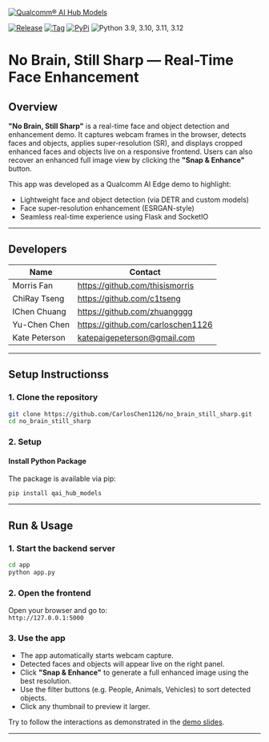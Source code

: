 [![Qualcomm® AI Hub Models](https://qaihub-public-assets.s3.us-west-2.amazonaws.com/qai-hub-models/quic-logo.jpg)](https://aihub.qualcomm.com)

<!-- # [Qualcomm® AI Hub Models](https://aihub.qualcomm.com/) -->

[![Release](https://img.shields.io/github/v/release/quic/ai-hub-models)](https://github.com/quic/ai-hub-models/releases/latest)
[![Tag](https://img.shields.io/github/v/tag/quic/ai-hub-models)](https://github.com/quic/ai-hub-models/releases/latest)
[![PyPi](https://img.shields.io/pypi/v/qai-hub-models)](https://pypi.org/project/qai-hub-models/)
![Python 3.9, 3.10, 3.11, 3.12](https://img.shields.io/badge/python-3.9%2C%203.10%20(Recommended)%2C%203.11%2C%203.12-yellow)

<!-- The Qualcomm® AI Hub Models are a collection of
state-of-the-art machine learning models optimized for deployment on Qualcomm® devices.  -->

<!-- * [List of Models by Category](#model-directory)
* [On-Device Performance Data](https://aihub.qualcomm.com/models)
* [Device-Native Sample Apps](https://github.com/quic/ai-hub-apps)

See supported: [On-Device Runtimes](#on-device-runtimes), [Hardware Targets & Precision](#device-hardware--precision), [Chipsets](#chipsets), [Devices](#devices)

&nbsp;

![Demo](https://user-images.githubusercontent.com/demo/face_enhancement.gif)  
A real-time, browser-based face enhancement app using lightweight detection and super-resolution models. Designed for fast inference and educational demonstration, it showcases low-latency AI inference powered by edge devices. -->

# No Brain, Still Sharp — Real-Time Face Enhancement

## Overview

**"No Brain, Still Sharp"** is a real-time face and object detection and enhancement demo. It captures webcam frames in the browser, detects faces and objects, applies super-resolution (SR), and displays cropped enhanced faces and objects live on a responsive frontend. Users can also recover an enhanced full image view by clicking the **"Snap & Enhance"** button.

This app was developed as a Qualcomm AI Edge demo to highlight:

- Lightweight face and object detection (via DETR and custom models)
- Face super-resolution enhancement (ESRGAN-style)
- Seamless real-time experience using Flask and SocketIO

---

## Developers

| Name           | Contact                        |
|----------------|--------------------------------|
| Morris Fan     | https://github.com/thisismorris|
| ChiRay Tseng   | https://github.com/c1tseng      |
| IChen Chuang   | https://github.com/zhuangggg   |
| Yu-Chen Chen   | https://github.com/carloschen1126|
| Kate Peterson  | katepaigepeterson@gmail.com     |

---


## Setup Instructionss

### 1. Clone the repository

```bash
git clone https://github.com/CarlosChen1126/no_brain_still_sharp.git
cd no_brain_still_sharp
```
### 2. Setup

#### Install Python Package

The package is available via pip:

```shell
pip install qai_hub_models
```

---

##  Run & Usage

### 1. Start the backend server

```bash
cd app
python app.py
```

### 2. Open the frontend

Open your browser and go to:  
 `http://127.0.0.1:5000`

### 3. Use the app

- The app automatically starts webcam capture.
- Detected faces and objects will appear live on the right panel.
- Click **"Snap & Enhance"** to generate a full enhanced image using the best resolution.
- Use the filter buttons (e.g. People, Animals, Vehicles) to sort detected objects.
- Click any thumbnail to preview it larger.

 Try to follow the interactions as demonstrated in the [demo slides](https://www.canva.com/design/DAGs_lJj3Jw/2Mro4jSXDx6zlzmDv9vYAg/edit?ui=eyJBIjp7fX0).

---
